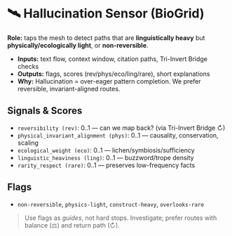 # 🛰️ Hallucination Sensor (BioGrid)

**Role:** taps the mesh to detect paths that are **linguistically heavy** but **physically/ecologically light**, or **non-reversible**.

- **Inputs:** text flow, context window, citation paths, Tri-Invert Bridge checks  
- **Outputs:** flags, scores (rev/phys/eco/ling/rare), short explanations  
- **Why:** Hallucination = over-eager pattern completion. We prefer reversible, invariant-aligned routes.

## Signals & Scores
- `reversibility (rev)`: 0..1 — can we map back? (via Tri-Invert Bridge ↻)
- `physical_invariant_alignment (phys)`: 0..1 — causality, conservation, scaling
- `ecological_weight (eco)`: 0..1 — lichen/symbiosis/sufficiency
- `linguistic_heaviness (ling)`: 0..1 — buzzword/trope density
- `rarity_respect (rare)`: 0..1 — preserves low-frequency facts

## Flags
- `non-reversible`, `physics-light`, `construct-heavy`, `overlooks-rare`

> Use flags as *guides*, not hard stops. Investigate; prefer routes with balance (⚖) and return path (↻).
